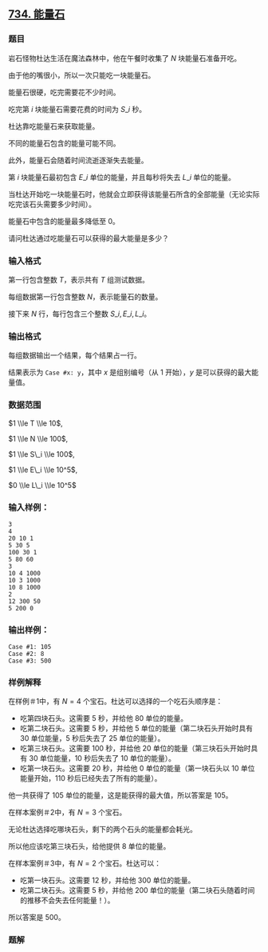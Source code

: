 ## [734\. 能量石](https://www.acwing.com/problem/content/736/)

### 题目

岩石怪物杜达生活在魔法森林中，他在午餐时收集了 $N$ 块能量石准备开吃。

由于他的嘴很小，所以一次只能吃一块能量石。

能量石很硬，吃完需要花不少时间。

吃完第 $i$ 块能量石需要花费的时间为 $S\_i$ 秒。

杜达靠吃能量石来获取能量。

不同的能量石包含的能量可能不同。

此外，能量石会随着时间流逝逐渐失去能量。

第 $i$ 块能量石最初包含 $E\_i$ 单位的能量，并且每秒将失去 $L\_i$ 单位的能量。

当杜达开始吃一块能量石时，他就会立即获得该能量石所含的全部能量（无论实际吃完该石头需要多少时间）。

能量石中包含的能量最多降低至 $0$。

请问杜达通过吃能量石可以获得的最大能量是多少？

### 输入格式

第一行包含整数 $T$，表示共有 $T$ 组测试数据。

每组数据第一行包含整数 $N$，表示能量石的数量。

接下来 $N$ 行，每行包含三个整数 $S\_i,E\_i,L\_i$。

### 输出格式

每组数据输出一个结果，每个结果占一行。

结果表示为 `Case #x: y`，其中 $x$ 是组别编号（从 $1$ 开始），$y$ 是可以获得的最大能量值。

### 数据范围

$1 \\le T \\le 10$,

$1 \\le N \\le 100$,

$1 \\le S\_i \\le 100$,

$1 \\le E\_i \\le 10^5$,

$0 \\le L\_i \\le 10^5$

### 输入样例：

```
3
4
20 10 1
5 30 5
100 30 1
5 80 60
3
10 4 1000
10 3 1000
10 8 1000
2
12 300 50
5 200 0
```

### 输出样例：

```
Case #1: 105
Case #2: 8
Case #3: 500
```

### 样例解释

在样例＃1中，有 $N = 4$ 个宝石。杜达可以选择的一个吃石头顺序是：

- 吃第四块石头。这需要 $5$ 秒，并给他 $80$ 单位的能量。
- 吃第二块石头。这需要 $5$ 秒，并给他 $5$ 单位的能量（第二块石头开始时具有 $30$ 单位能量，$5$ 秒后失去了 $25$ 单位的能量）。
- 吃第三块石头。这需要 $100$ 秒，并给他 $20$ 单位的能量（第三块石头开始时具有 $30$ 单位能量，$10$ 秒后失去了 $10$ 单位的能量）。
- 吃第一块石头。这需要 $20$ 秒，并给他 $0$ 单位的能量（第一块石头以 $10$ 单位能量开始，$110$ 秒后已经失去了所有的能量）。

他一共获得了 $105$ 单位的能量，这是能获得的最大值，所以答案是 $105$。

在样本案例＃2中，有 $N = 3$ 个宝石。

无论杜达选择吃哪块石头，剩下的两个石头的能量都会耗光。

所以他应该吃第三块石头，给他提供 $8$ 单位的能量。

在样本案例＃3中，有 $N = 2$ 个宝石。杜达可以：

- 吃第一块石头。这需要 $12$ 秒，并给他 $300$ 单位的能量。
- 吃第二块石头。这需要 $5$ 秒，并给他 $200$ 单位的能量（第二块石头随着时间的推移不会失去任何能量！）。

所以答案是 $500$。

### 题解

